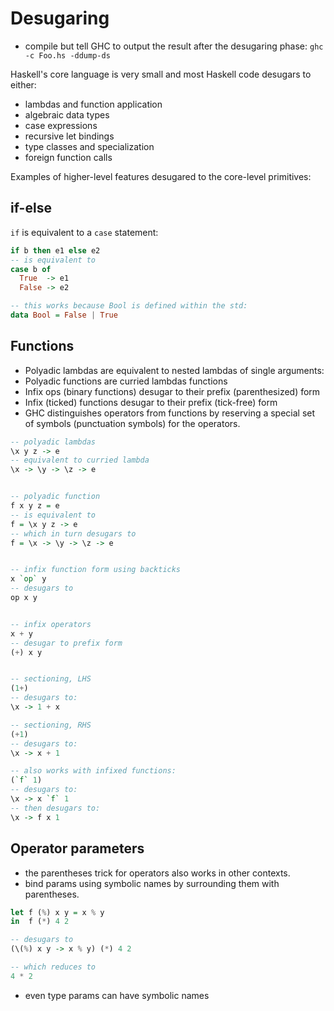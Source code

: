 # Desugaring

* compile but tell GHC to output the result after the desugaring phase:
`ghc -c Foo.hs -ddump-ds`


Haskell's core language is very small and most Haskell code desugars to either:
- lambdas and function application
- algebraic data types
- case expressions
- recursive let bindings
- type classes and specialization
- foreign function calls


Examples of higher-level features desugared to the core-level primitives:

## if-else

`if` is equivalent to a `case` statement:

```hs
if b then e1 else e2
-- is equivalent to
case b of
  True  -> e1
  False -> e2

-- this works because Bool is defined within the std:
data Bool = False | True
```

## Functions

* Polyadic lambdas are equivalent to nested lambdas of single arguments:
* Polyadic functions are curried lambdas functions
* Infix ops (binary functions) desugar to their prefix (parenthesized) form
* Infix (ticked) functions desugar to their prefix (tick-free) form
* GHC distinguishes operators from functions by reserving a special set of symbols (punctuation symbols) for the operators.

```hs
-- polyadic lambdas
\x y z -> e
-- equivalent to curried lambda
\x -> \y -> \z -> e


-- polyadic function
f x y z = e
-- is equivalent to
f = \x y z -> e
-- which in turn desugars to
f = \x -> \y -> \z -> e


-- infix function form using backticks
x `op` y
-- desugars to
op x y


-- infix operators
x + y
-- desugar to prefix form
(+) x y


-- sectioning, LHS
(1+)
-- desugars to:
\x -> 1 + x

-- sectioning, RHS
(+1)
-- desugars to:
\x -> x + 1

-- also works with infixed functions:
(`f` 1)
-- desugars to:
\x -> x `f` 1
-- then desugars to:
\x -> f x 1
```


## Operator parameters

* the parentheses trick for operators also works in other contexts.
* bind params using symbolic names by surrounding them with parentheses.

```hs
let f (%) x y = x % y
in  f (*) 4 2

-- desugars to
(\(%) x y -> x % y) (*) 4 2

-- which reduces to
4 * 2
```

* even type params can have symbolic names
